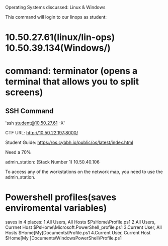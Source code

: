 Operating Systems discussed: Linux & Windows

This command will login to our linops as student:
# 10.50.27.61(linux/lin-ops) 10.50.39.134(Windows/)
# command: terminator (opens a terminal that allows you to split screens)
## SSH Command ##
'ssh student@10.50.27.61 -X'

CTF URL:
http://10.50.22.197:8000/

Student Guide:
https://os.cybbh.io/public/os/latest/index.html

Need a 70% 

admin_station: (Stack Number 1) 10.50.40.106

To access any of the workstations on the network map, you need to use the admin_station.

# Powershell profiles(saves enviromental variables)
  saves in 4 places:
  1.All Users, All Hosts            $PsHome\Profile.ps1
  2.All Users, Currnet Host         $PsHome\Microsoft.PowerShell_profile.ps1
  3.Current User, All Hosts         $Home\[My]Documents\Profile.ps1
  4.Current User, Current Host      $Home\[My ]Documents\WindowsPowerShell\Profile.ps1


  
